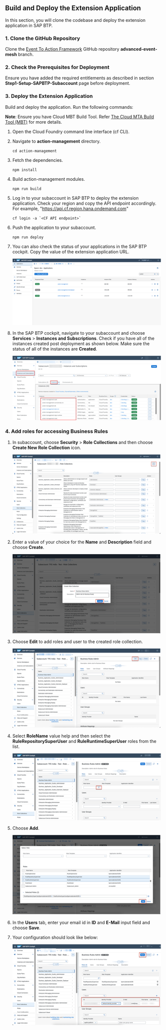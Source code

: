 ## Build and Deploy the Extension Application

In this section, you will clone the codebase and deploy the extension application in SAP BTP. 

### 1. Clone the GitHub Repository
    

Clone the [Event To Action Framework](https://github.com/SAP-samples/btp-events-to-business-actions-framework/tree/advanced-event-mesh) GitHub repository **advanced-event-mesh** branch.

### 2. Check the Prerequisites for Deployment

Ensure you have added the required entitlements as described in section **Step1-Setup-SAPBTP-Subaccount** page before deployment.

### 3. Deploy the Extension Application

Build and deploy the application. Run the following commands:

**Note**: Ensure you have Cloud MBT Build Tool. Refer [The Cloud MTA Build Tool (MBT)](https://help.sap.com/docs/HANA_CLOUD_DATABASE/c2b99f19e9264c4d9ae9221b22f6f589/1412120094534a23b1a894bc498c2767.html) for more details.

1. Open the Cloud Foundry command line interface (cf CLI).

2. Navigate to **action-management** directory.

    ```
    cd action-management
    ```
3. Fetch the dependencies.

    ```
    npm install
    ```
4. Build action-management modules.

    ```
    npm run build
    ```
5. Log in to your subaccount in SAP BTP to deploy the extension application.
    Check your region and copy the API endpoint accordingly. For example, "https://api.cf.region.hana.ondemand.com"

    ```
    cf login -a `<CF API endpoint>`
    ```
6. Push the application to your subaccount.

    ```
    npm run deploy
    ```
7. You can also check the status of your applications in the SAP BTP cockpit. Copy the value of the extension application URL.

    ![plot](./images/SAPBTPCockpit.png)

8. In the SAP BTP cockpit, navigate to your subaccount and choose **Services** > **Instances and Subscriptions**. Check if you have all of the instances created post deployment as shown below. Make sure the status of all of the instances are **Created**.

    ![plot](./images/postdeploy.png)

### 4. Add roles for accessing Business Rules

1. In subaccount, choose **Security** > **Role Collections** and then choose **Create New Role Collection** icon.

    ![plot](./images/RoleCollectionListCreate.png)

2. Enter a value of your choice for the **Name** and **Description** field and choose **Create**.

    ![plot](./images/CreateNewRoleCollection.png)

3. Choose **Edit** to add roles and user to the created role collection.

    ![plot](./images/EditRoleCollection.png)


4. Select **RoleName** value help and then select the **RuleRepositorySuperUser** and **RuleRuntimeSuperUser** roles from the list.

    ![plot](./images/RoleNameValueHelp.png)

5. Choose **Add**.

    ![plot](./images/SelectRoles.png)

6. In the **Users** tab, enter your email id in **ID** and **E-Mail** input field and choose **Save**.

7. Your configuration should look like below:

    ![plot](./images/AddUserToRoleCollection.png)

